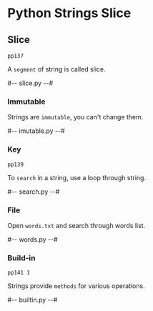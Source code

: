 # Python Strings Slice

## Slice
    pp137
A `segment` of string is called slice.

#-- slice.py --#

### Immutable

Strings are `immutable`, you can't change them.

#-- imutable.py --#

### Key
    pp139
To `search` in a string, use a loop through string.

#-- search.py --# 

### File

Open `words.txt` and search through words list.

#-- words.py --#

### Build-in
    pp141 1
Strings provide `methods` for various operations.

#-- builtin.py --#